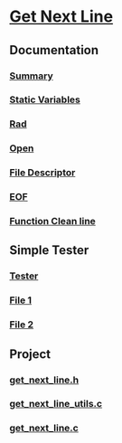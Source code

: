 # [Get Next Line](https://github.com/faleite/42get_next_line)

## Documentation
### [Summary](https://github.com/faleite/42get_next_line/blob/main/dcs/summary.md)
### [Static Variables](https://github.com/faleite/42get_next_line/blob/main/dcs/static_variable.md)
### [Rad](https://github.com/faleite/42get_next_line/blob/main/dcs/read.md)
### [Open](https://github.com/faleite/42get_next_line/blob/main/dcs/open.md)
### [File Descriptor](https://github.com/faleite/42get_next_line/blob/main/dcs/file_descriptor.md)
### [EOF](https://github.com/faleite/42get_next_line/blob/main/dcs/EOF.md)
### [Function Clean line](https://github.com/faleite/42get_next_line/blob/main/dcs/clean_line.md)

## Simple Tester
### [Tester](https://github.com/faleite/42get_next_line/blob/main/dcs/Tester.md)
### [File 1](https://github.com/faleite/42get_next_line/blob/main/dcs/test.txt)
### [File 2](https://github.com/faleite/42get_next_line/blob/main/dcs/test1.txt)

## Project
### [get_next_line.h](https://github.com/faleite/42get_next_line/blob/main/src/get_next_line.h)
### [get_next_line_utils.c](https://github.com/faleite/42get_next_line/blob/main/src/get_next_line_utils.c)
### [get_next_line.c](https://github.com/faleite/42get_next_line/blob/main/src/get_next_line.c)
